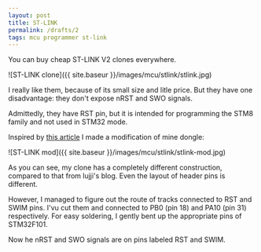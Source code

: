 ```yaml
---
layout: post
title: ST-LINK
permalink: /drafts/2
tags: mcu programmer st-link
---
```


You can buy cheap ST-LINK V2 clones everywhere.

![ST-LINK clone]({{ site.baseur }}/images/mcu/stlink/stlink.jpg)

I really like them, because of its small size and litle price. But they have one disadvantage: they don't expose nRST and SWO signals.

<!--more-->

Admittedly, they have RST pin, but it is intended for programming the STM8 family and not used in STM32 mode.

Inspired by [this article](https://lujji.github.io/blog/stlink-clone-trace/) I made a modification of mine dongle:

![ST-LINK mod]({{ site.baseur }}/images/mcu/stlink/stlink-mod.jpg)

As you can see, my clone has a completely different construction, compared to that from lujji's blog. Even the layout of header pins is different.

However, I managed to figure out the route of tracks connected to RST and SWIM pins. I'vu cut them and connected to PB0 (pin 18) and PA10 (pin 31) respectively. For easy soldering, I gently bent up the appropriate pins of STM32F101. 

Now he nRST and SWO signals are on pins labeled RST and SWIM.